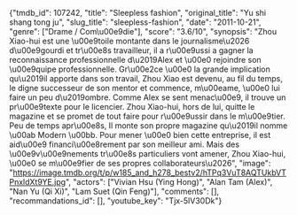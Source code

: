 {"tmdb_id": 107242, "title": "Sleepless fashion", "original_title": "Yu shi shang tong ju", "slug_title": "sleepless-fashion", "date": "2011-10-21", "genre": ["Drame / Com\u00e9die"], "score": "3.6/10", "synopsis": "Zhou Xiao-hui est une \u00e9toile montante dans le journalisme\u2026 d\u00e9gourdi et tr\u00e8s travailleur, il a r\u00e9ussi a gagner la reconnaissance professionnelle d\u2019Alex et \u00e0 rejoindre son \u00e9quipe professionnelle. Gr\u00e2ce \u00e0 la grande implication qu\u2019il apporte dans son travail, Zhou Xiao est devenu, au fil du temps, le digne successeur de son mentor et commence, m\u00eame, \u00e0 lui faire un peu d\u2019ombre. Comme Alex se sent menac\u00e9, il trouve un pr\u00e9texte pour le licencier. Zhou Xiao-hui, hors de lui, quitte le magazine et se promet de tout faire pour r\u00e9ussir dans le m\u00e9tier. Peu de temps apr\u00e8s, Il monte son propre magazine qu\u2019il nomme \u00ab Modern \u00bb. Pour mener \u00e0 bien cette entreprise, il est aid\u00e9 financi\u00e8rement par son meilleur ami. Mais des \u00e9v\u00e9nements tr\u00e8s particuliers vont amener, Zhou Xiao-hui, \u00e0 se m\u00e9fier de ses propres collaborateurs\u2026", "image": "https://image.tmdb.org/t/p/w185_and_h278_bestv2/hTPq3VuT8AQTUkbVTPnxldXt9YE.jpg", "actors": ["Vivian Hsu (Ying Hong)", "Alan Tam (Alex)", "Nan Yu (Qi Xi)", "Lam Suet (Qin Feng)"], "comments": [], "recommandations_id": [], "youtube_key": "Tjx-5lV30Dk"}